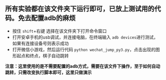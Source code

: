 ## 所有实验都在该文件夹下运行即可，已放上测试用的代码。免去配置adb的麻烦

- 按住 `shift`+右键  选择在该文件夹下打开命令窗口
- 打开安卓手机的usb调试，并连接电脑，在终端输入 `adb devices`进行测试，如果有连接设备号则表示成功
- 打开微信小游戏，然后运行代码 `python wechat_jump_py3.py`，点击出现的图形起点和终点，棋子自动跳转

**注意：这里使用的是不需要配置的adb方式，需要在该文件下操作，至于如何自动跳转，只需改变执行脚本即可，这里只做演示**
